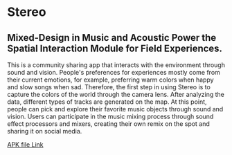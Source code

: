 # Stereo
Mixed-Design in Music and Acoustic Power the Spatial Interaction Module for Field Experiences.
-
This is a community sharing app that interacts with the environment through sound and vision. 
People's preferences for experiences mostly come from their current emotions, 
for example, preferring warm colors when happy and slow songs when sad.
Therefore, the first step in using Stereo is to capture the colors of the world through the camera lens. 
After analyzing the data, different types of tracks are generated on the map. At this point, 
people can pick and explore their favorite music objects through sound and vision. 
Users can participate in the music mixing process through sound effect processors and mixers, 
creating their own remix on the spot and sharing it on social media.

[APK file Link](https://drive.google.com/file/d/1HbhWSxFHlgtM5YLzaFxs11Gurpmix31n/view?usp=drivesdk)
